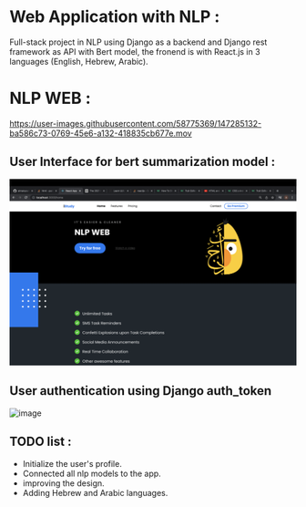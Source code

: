 # Web Application with NLP :
Full-stack project in NLP using Django as a backend and Django rest framework as API with Bert model, the fronend is with React.js in 3 languages (English, Hebrew, Arabic).

# NLP WEB :
https://user-images.githubusercontent.com/58775369/147285132-ba586c73-0769-45e6-a132-418835cb677e.mov



## User Interface for bert summarization model :
![image](https://github.com/aimanyounises1/NLP_WEB/blob/master/WEB_NLP/images/UI.png)


## User authentication using Django auth_token
![image](https://user-images.githubusercontent.com/58775369/146504624-13e59c3c-cd1f-45b9-a2fb-09f5a7148e43.png)




## TODO list :
* Initialize the user's profile.
* Connected all nlp models to the app.
* improving the design.
* Adding Hebrew and Arabic languages.

